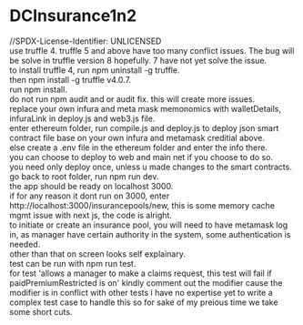 # DCInsurance1n2
//SPDX-License-Identifier: UNLICENSED
<br/>  use truffle 4. truffle 5 and above have too many conflict issues. The bug will be solve in truffle version 8 hopefully. 7 have not yet solve the issue. 
<br/>  to install truffle 4, run npm uninstall -g truffle.
<br/>  then npm install -g truffle v4.0.7.
<br/>  run npm install.
<br/>  do not run npm audit and or audit fix. this will create more issues.
<br/>  replace your own infura and meta mask memonomics with walletDetails, infuraLink in deploy.js and web3.js file. 
<br/>  enter ethereum folder, run compile.js and deploy.js to deploy json smart contract file base on your own infura and metamask creditial above.
<br/>  else create a .env file in the ethereum folder and enter the info there.
<br/>  you can choose to deploy to web and main net if you choose to do so.
<br/>  you need only deploy once, unless u made changes to the smart contracts.
<br/>  go back to root folder, run npm run dev.
<br/>  the app should be ready on localhost 3000.
<br/>  if for any reason it dont run on 3000, enter http://localhost:3000/insurancepools/new, this is some memory cache mgmt issue with next js, the code is alright.
<br/>  to initiate or create an insurance pool, you will need to have metamask log in, as manager have certain authority in the system, some authentication is needed.
<br/>  other than that on screen looks self explainary.
<br/> test can be run with npm run test.
<br/> for test 'allows a manager to make a claims request, this test will fail if paidPremiumRestricted is on' kindly comment out the modifier cause the modifier is in conflict with other tests i have no expertise yet to write a complex test case to handle this so for sake of my preious time we take some short cuts.
